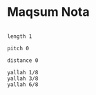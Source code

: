 # Maqsum Nota

```scenario oscilla

length 1

pitch 0

distance 0

yallah 1/8
yallah 3/8
yallah 6/8

```
